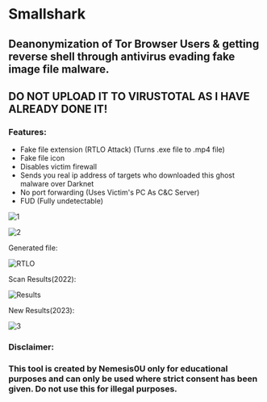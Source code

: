 # Smallshark
## Deanonymization of Tor Browser Users & getting reverse shell through antivirus evading fake image file malware.
## DO NOT UPLOAD IT TO VIRUSTOTAL AS I HAVE ALREADY DONE IT!
### Features:

- Fake file extension (RTLO Attack) (Turns .exe file to .mp4 file)
- Fake file icon
- Disables victim firewall
- Sends you real ip address of targets who downloaded this ghost malware over Darknet
- No port forwarding (Uses Victim's PC As C&C Server)
- FUD (Fully undetectable)


![1](https://github.com/Nemesis0U/Smallshark/assets/83503290/c38b761c-dd13-4298-b0cd-7148949bbb67)

![2](https://github.com/Nemesis0U/Smallshark/assets/83503290/79963fbe-542b-4d28-8911-847d46ff8cd5)


Generated file:

![RTLO](https://user-images.githubusercontent.com/83503290/157925846-b236f942-fe92-4dff-b730-ee9aab65aa3d.png)


Scan Results(2022):

![Results](https://user-images.githubusercontent.com/83503290/157923694-de91a013-ef85-43d9-a364-797c1b2481df.png)

New Results(2023):

![3](https://github.com/Nemesis0U/Smallshark/assets/83503290/e47fc9e4-9f85-478d-aea4-c01e57be5ad1)



### Disclaimer:
### This tool is created by Nemesis0U only for educational purposes and can only be used where strict consent has been given. Do not use this for illegal purposes.
